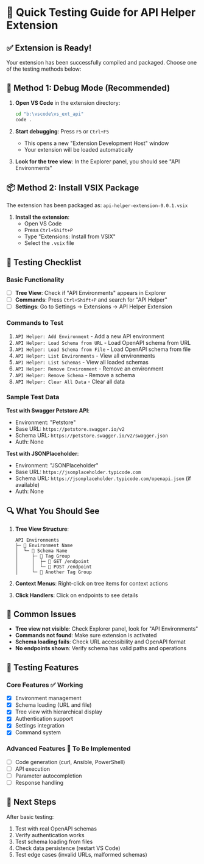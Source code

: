 # 🧪 Quick Testing Guide for API Helper Extension

## ✅ Extension is Ready!

Your extension has been successfully compiled and packaged. Choose one of the testing methods below:

## 🚀 Method 1: Debug Mode (Recommended)

1. **Open VS Code** in the extension directory:
   ```bash
   cd "b:\vscode\vs_ext_api"
   code .
   ```

2. **Start debugging**: Press `F5` or `Ctrl+F5`
   - This opens a new "Extension Development Host" window
   - Your extension will be loaded automatically

3. **Look for the tree view**: In the Explorer panel, you should see "API Environments"

## 📦 Method 2: Install VSIX Package

The extension has been packaged as: `api-helper-extension-0.0.1.vsix`

1. **Install the extension**:
   - Open VS Code
   - Press `Ctrl+Shift+P`
   - Type "Extensions: Install from VSIX"
   - Select the `.vsix` file

## 🧪 Testing Checklist

### Basic Functionality
- [ ] **Tree View**: Check if "API Environments" appears in Explorer
- [ ] **Commands**: Press `Ctrl+Shift+P` and search for "API Helper"
- [ ] **Settings**: Go to Settings → Extensions → API Helper Extension

### Commands to Test
1. `API Helper: Add Environment` - Add a new API environment
2. `API Helper: Load Schema from URL` - Load OpenAPI schema from URL
3. `API Helper: Load Schema from File` - Load OpenAPI schema from file
4. `API Helper: List Environments` - View all environments
5. `API Helper: List Schemas` - View all loaded schemas
6. `API Helper: Remove Environment` - Remove an environment
7. `API Helper: Remove Schema` - Remove a schema
8. `API Helper: Clear All Data` - Clear all data

### Sample Test Data

**Test with Swagger Petstore API**:
- Environment: "Petstore"
- Base URL: `https://petstore.swagger.io/v2`
- Schema URL: `https://petstore.swagger.io/v2/swagger.json`
- Auth: None

**Test with JSONPlaceholder**:
- Environment: "JSONPlaceholder"  
- Base URL: `https://jsonplaceholder.typicode.com`
- Schema URL: `https://jsonplaceholder.typicode.com/openapi.json` (if available)
- Auth: None

## 🔍 What You Should See

1. **Tree View Structure**:
   ```
   API Environments
   ├─ 📁 Environment Name
   │  └─ 📄 Schema Name
   │     ├─ 📂 Tag Group
   │     │  ├─ 🔗 GET /endpoint
   │     │  └─ 🔗 POST /endpoint
   │     └─ 📂 Another Tag Group
   ```

2. **Context Menus**: Right-click on tree items for context actions

3. **Click Handlers**: Click on endpoints to see details

## 🐛 Common Issues

- **Tree view not visible**: Check Explorer panel, look for "API Environments"
- **Commands not found**: Make sure extension is activated
- **Schema loading fails**: Check URL accessibility and OpenAPI format
- **No endpoints shown**: Verify schema has valid paths and operations

## 📝 Testing Features

### Core Features ✅ Working
- [x] Environment management
- [x] Schema loading (URL and file)
- [x] Tree view with hierarchical display
- [x] Authentication support
- [x] Settings integration
- [x] Command system

### Advanced Features 🚧 To Be Implemented
- [ ] Code generation (curl, Ansible, PowerShell)
- [ ] API execution
- [ ] Parameter autocompletion
- [ ] Response handling

## 🎯 Next Steps

After basic testing:
1. Test with real OpenAPI schemas
2. Verify authentication works
3. Test schema loading from files
4. Check data persistence (restart VS Code)
5. Test edge cases (invalid URLs, malformed schemas)

